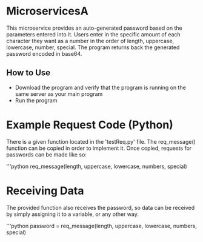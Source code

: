 # MicroservicesA

This microservice provides an auto-generated password based on the parameters entered into it. Users enter in the specific amount of each character they want as a number in the order of length, uppercase, lowercase, number, special. The program returns back the generated password encoded in base64.

## How to Use

- Download the program and verify that the program is running on the same server as your main program
- Run the program

# Example Request Code (Python)

There is a given function located in the 'testReq.py' file. The req_message() function can be copied in order to implement it.
Once copied, requests for passwords can be made like so:

'''python
req_message(length, uppercase, lowercase, numbers, special)


# Receiving Data

The provided function also receives the password, so data can be received by simply assigning it to a variable, or any other way.

'''python
password = req_message(length, uppercase, lowercase, numbers, special)